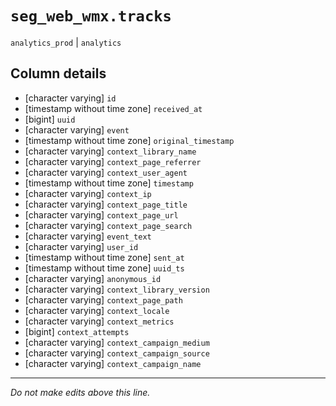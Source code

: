 # `seg_web_wmx.tracks`
`analytics_prod` | `analytics`

## Column details
* [character varying] `id`
* [timestamp without time zone] `received_at`
* [bigint]    `uuid`
* [character varying] `event`
* [timestamp without time zone] `original_timestamp`
* [character varying] `context_library_name`
* [character varying] `context_page_referrer`
* [character varying] `context_user_agent`
* [timestamp without time zone] `timestamp`
* [character varying] `context_ip`
* [character varying] `context_page_title`
* [character varying] `context_page_url`
* [character varying] `context_page_search`
* [character varying] `event_text`
* [character varying] `user_id`
* [timestamp without time zone] `sent_at`
* [timestamp without time zone] `uuid_ts`
* [character varying] `anonymous_id`
* [character varying] `context_library_version`
* [character varying] `context_page_path`
* [character varying] `context_locale`
* [character varying] `context_metrics`
* [bigint]    `context_attempts`
* [character varying] `context_campaign_medium`
* [character varying] `context_campaign_source`
* [character varying] `context_campaign_name`

-------------------------------------------------------------------------------
*Do not make edits above this line.*
